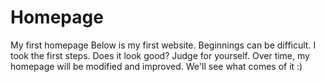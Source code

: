 # Homepage
My first homepage
Below is my first website. Beginnings can be difficult. I took the first steps. Does it look good? Judge for yourself. Over time, my homepage will be modified and improved. We'll see what comes of it :)

